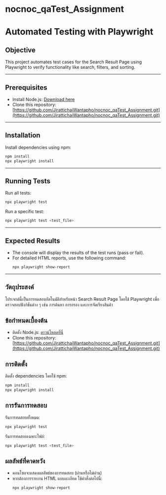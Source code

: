 # nocnoc_qaTest_Assignment
# Automated Testing with Playwright

## Objective
This project automates test cases for the Search Result Page using Playwright to verify functionality like search, filters, and sorting.

---

## Prerequisites
- Install Node.js: [Download here](https://nodejs.org)
- Clone this repository: [https://github.com/JirattichaiWantapho/nocnoc_qaTest_Assignment.git](https://github.com/JirattichaiWantapho/nocnoc_qaTest_Assignment.git)

---

## Installation
Install dependencies using npm:
```bash
npm install
npx playwright install
```

---

## Running Tests
Run all tests:
```bash
npx playwright test
```

Run a specific test:
```bash
npx playwright test <test_file>
```

---
## Expected Results
- The console will display the results of the test runs (pass or fail).
- For detailed HTML reports, use the following command:
  ```bash
  npx playwright show-report
  ```


---
## วัตถุประสงค์
โปรเจกต์นี้เป็นการทดสอบอัตโนมัติสำหรับหน้า Search Result Page โดยใช้ Playwright เพื่อตรวจสอบฟังก์ชันต่าง ๆ เช่น การค้นหา การกรอง และการจัดเรียงสินค้า


## ข้อกำหนดเบื้องต้น
- ติดตั้ง Node.js: [ดาวน์โหลดที่นี่](https://nodejs.org)
- Clone this repository:[https://github.com/JirattichaiWantapho/nocnoc_qaTest_Assignment.git](https://github.com/JirattichaiWantapho/nocnoc_qaTest_Assignment.git)


## การติดตั้ง
ติดตั้ง dependencies โดยใช้ npm:
```bash
npm install
npx playwright install
```


## การรันการทดสอบ
รันการทดสอบทั้งหมด:
```bash
npx playwright test
```

รันการทดสอบเฉพาะไฟล์:
```bash
npx playwright test <test_file>
```

## ผลลัพธ์ที่คาดหวัง
- คอนโซลจะแสดงผลลัพธ์ของการทดสอบ (ผ่านหรือไม่ผ่าน)
- หากต้องการรายงาน HTML แบบละเอียด ใช้คำสั่งต่อไปนี้:
  ```bash
  npx playwright show-report
  ```
